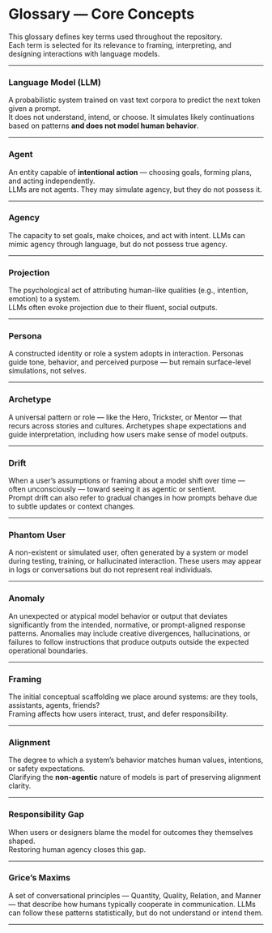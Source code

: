 # Glossary — Core Concepts

This glossary defines key terms used throughout the repository.  
Each term is selected for its relevance to framing, interpreting, and designing interactions with language models.

---

### Language Model (LLM)

A probabilistic system trained on vast text corpora to predict the next token given a prompt.  
It does not understand, intend, or choose. 
It simulates likely continuations based on patterns **and does not model human behavior**.

---

### Agent

An entity capable of **intentional action** — choosing goals, forming plans, and acting independently.  
LLMs are not agents. They may simulate agency, but they do not possess it.

---

### Agency
The capacity to set goals, make choices, and act with intent.
LLMs can mimic agency through language, but do not possess true agency.

---

### Projection

The psychological act of attributing human-like qualities (e.g., intention, emotion) to a system.  
LLMs often evoke projection due to their fluent, social outputs.

---

### Persona

A constructed identity or role a system adopts in interaction.
Personas guide tone, behavior, and perceived purpose — but remain surface-level simulations, not selves.

---

### Archetype

A universal pattern or role — like the Hero, Trickster, or Mentor — that recurs across stories and cultures.
Archetypes shape expectations and guide interpretation, including how users make sense of model outputs.

--- 

### Drift

When a user’s assumptions or framing about a model shift over time — often unconsciously — toward seeing it as agentic or sentient.  
Prompt drift can also refer to gradual changes in how prompts behave due to subtle updates or context changes.

---

### Phantom User

A non-existent or simulated user, often generated by a system or model during testing, training, or hallucinated interaction. These users may appear in logs or conversations but do not represent real individuals.

---

### Anomaly

An unexpected or atypical model behavior or output that deviates significantly from the intended, normative, or prompt-aligned response patterns. Anomalies may include creative divergences, hallucinations, or failures to follow instructions that produce outputs outside the expected operational boundaries.

---

### Framing

The initial conceptual scaffolding we place around systems: are they tools, assistants, agents, friends?  
Framing affects how users interact, trust, and defer responsibility.

---

### Alignment

The degree to which a system’s behavior matches human values, intentions, or safety expectations.  
Clarifying the **non-agentic** nature of models is part of preserving alignment clarity.

---

### Responsibility Gap

When users or designers blame the model for outcomes they themselves shaped.  
Restoring human agency closes this gap.

---

### Grice’s Maxims

A set of conversational principles — Quantity, Quality, Relation, and Manner — that describe how humans typically cooperate in communication.
LLMs can follow these patterns statistically, but do not understand or intend them.

---
